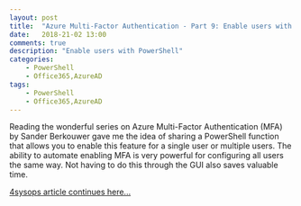 ```yaml
---
layout: post
title:  "Azure Multi-Factor Authentication - Part 9: Enable users with PowerShell"
date:   2018-21-02 13:00
comments: true
description: "Enable users with PowerShell"
categories: 
    - PowerShell
    - Office365,AzureAD
tags: 
    - PowerShell
    - Office365,AzureAD
---
```


Reading the wonderful series on Azure Multi-Factor Authentication (MFA) by Sander Berkouwer gave me the idea of sharing a PowerShell 
function that allows you to enable this feature for a single user or multiple users. The ability to automate enabling MFA is very 
powerful for configuring all users the same way. Not having to do this through the GUI also saves valuable time.

[4sysops article continues here...](https://4sysops.com/archives/azure-multi-factor-authentication-part-9-enable-users-with-powershell/) 
